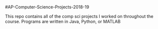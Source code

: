 #AP-Computer-Science-Projects-2018-19

This repo contains all of the comp sci projects I worked on throughout the course. Programs are written in Java, Python, or MATLAB
